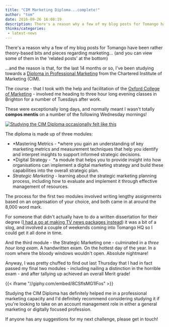 ```yaml
---
title: "CIM Marketing Diploma...complete!"
author: "tom"
date: 2016-09-26 16:08:19
description: There's a reason why a few of my blog posts for Tomango have been rather theory-based bits and pieces regarding marketing...
thinks/categories: 
 - latest-news
---
```


There's a reason why a few of my blog posts for Tomango have been rather theory-based bits and pieces regarding marketing... (and you can view some of them in the 'related posts' at the bottom)

...and the reason is that, for the last 14 months or so, I've been studying towards a [Diploma in Professional Marketing](http://www.cim.co.uk/qualifications/diploma-in-professional-marketing/) from the Chartered Institute of Marketing (CIM).

The course - that I took with the help and facilitation of the [Oxford College of Marketing](http://www.oxfordcollegeofmarketing.com/) - involved me heading to three hour long evening classes in Brighton for a number of Tuesdays after work.

These were exceptionally long days, and normally meant I wasn't totally __compos mentis__ on a number of the following Wednesday mornings!

[![](images/blog/shutterstock_407903728.jpg "Studying the CIM Diploma occasionally felt like this")](images/blog/shutterstock_407903728.jpg)

The diploma is made up of three modules:

- *Mastering Metrics - *where you gain an understanding of key marketing metrics and measurement techniques that help you identify and interpret insights to support informed strategic decisions.
- *Digital Strategy -  *a module that helps you to provide insight into how organisations can implement a digital marketing strategy and build these capabilities into the overall strategic plan.
- *Strategic Marketing* - learning about the strategic marketing planning process, including how to evaluate and implement it through effective management of resources.


The process for the first two modules involved writing lengthy assignments based on an organisation of your choice, and both came in at around the 8,000 word mark.

For someone that didn't actually have to do a written dissertation for their degree ([I had a go at making TV news packages instead](https://www.youtube.com/watch?v=LlO3Twvl9es)) it was a bit of a slog, and involved a couple of weekends coming into Tomango HQ so I could get it all done in time.

And the third module - the Strategic Marketing one - culminated in a *three hour long exam*. A handwritten exam. On the hottest day of the year. In a room where the bloody windows wouldn't open. Absolute nightmare!

Anyway, I was pretty chuffed to find out last Thursday that I had in fact passed my final two modules - including nailing a distinction in the horrible exam - and after tallying up achieved an overall Merit grade!

{{< iframe "//giphy.com/embed/8CSflsMG1IFos" >}}

Studying the CIM Diploma has definitely helped me in a professional marketing capacity and I'd definitely recommend considering studying it if you're looking to take on an account management role in either a general marketing or digitally focused profession.

If anyone has any suggestions for my next challenge, please get in touch!


